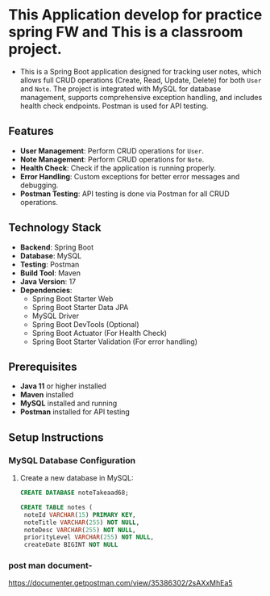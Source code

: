 # This Application develop for practice spring FW and This is a classroom project.
  
   * This is a Spring Boot application designed for tracking user notes, which allows full CRUD operations (Create, Read, Update, Delete) for both `User` and `Note`. The 
   project is integrated with MySQL for database management, supports comprehensive exception handling, and includes health check endpoints. Postman is used for API 
   testing.

## Features
- **User Management**: Perform CRUD operations for `User`.
- **Note Management**: Perform CRUD operations for `Note`.
- **Health Check**: Check if the application is running properly.
- **Error Handling**: Custom exceptions for better error messages and debugging.
- **Postman Testing**: API testing is done via Postman for all CRUD operations.

## Technology Stack
- **Backend**: Spring Boot
- **Database**: MySQL
- **Testing**: Postman
- **Build Tool**: Maven
- **Java Version**: 17
- **Dependencies**:
  - Spring Boot Starter Web
  - Spring Boot Starter Data JPA
  - MySQL Driver
  - Spring Boot DevTools (Optional)
  - Spring Boot Actuator (For Health Check)
  - Spring Boot Starter Validation (For error handling)

## Prerequisites
- **Java 11** or higher installed
- **Maven** installed
- **MySQL** installed and running
- **Postman** installed for API testing

## Setup Instructions

### MySQL Database Configuration
1. Create a new database in MySQL:
   ```sql
   CREATE DATABASE noteTakeaad68;

   CREATE TABLE notes (
    noteId VARCHAR(15) PRIMARY KEY,
    noteTitle VARCHAR(255) NOT NULL,
    noteDesc VARCHAR(255) NOT NULL,
    priorityLevel VARCHAR(255) NOT NULL,
    createDate BIGINT NOT NULL 

### post man document-
https://documenter.getpostman.com/view/35386302/2sAXxMhEa5
    
